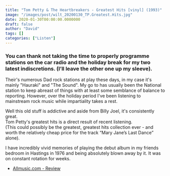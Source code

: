 ```yaml
---
title: "Tom Petty & The Heartbreakers - Greatest Hits [vinyl] (1993)"
image: "/images/post/wilt_20200130_TP.Greatest.Hits.jpg"
date: 2020-01-30T00:00:00.0000000
draft: false
author: "David"
tags: []
categories: ["Listen"]
---
```

### You can thank not taking the time to properly programme stations on the car radio and the holiday break for my two latest indiscretions. (I’ll leave the other one up my sleeve).  
  
Their's numerous Dad rock stations at play these days, in my case it's mainly "Hauraki" and "The Sound".  My go to has usually been the National station to keep abreast of things with at least some semblance of balance to reporting. However, over the holiday period I've been listening to mainstream rock music while impartiality takes a rest.    
  
Well this old stuff is addictive and aside from Billy Joel, it's consistently great.   
Tom Petty's greatest hits is a direct result of recent listening.   
(This could possibly be the greatest, greatest hits collection ever - and worth the relatively cheap price for the track “Mary Jane’s Last Dance” alone).   
  
I have incredibly vivid memories of playing the debut album in my friends bedroom in Hastings in 1976 and being absolutely blown away by it. It was on constant rotation for weeks.

-  [Allmusic.com - Review](https://www.allmusic.com/album/greatest-hits-mw0000621735)